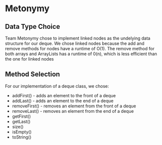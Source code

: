 # Metonymy

## Data Type Choice

Team Metonymy chose to implement linked nodes as the undelying data structure for our deque. We chose linked nodes because the add and remove methods for nodes have a runtime of O(1). The remove method for both arrays and ArrayLists has a runtime of 0(n), which is less efficient than the one for linked nodes

## Method Selection

For our implementation of a deque class, we chose:
* addFirst() - adds an element to the front of a deque
* addLast() - adds an element to the end of a deque
* removeFirst() - removes an element from the front of a deque
* removeLast() - removes an element from the end of a deque
* getFirst()
* getLast()
* size()
* isEmpty()
* toString()
